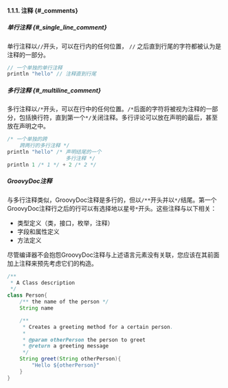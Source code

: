 #### 1.1.1. 注释 {#_comments}

##### 单行注释 {#_single_line_comment}

单行注释以`//`开头，可以在行内的任何位置， `//` 之后直到行尾的字符都被认为是注释的一部分。

```java
// 一个单独的单行注释
println "hello" // 注释直到行尾
```

##### 多行注释 {#_multiline_comment}

多行注释以`/*`开头，可以在行中的任何位置。`/*`后面的字符将被视为注释的一部分，包括换行符，直到第一个`*/`关闭注释。多行评论可以放在声明的最后，甚至放在声明之中。

```java
/* 一个单独的跨
    跨两行的多行注释 */
println "hello" /* 声明结尾的一个
                   多行注释 */
println 1 /* 1 */ + 2 /* 2 */
```

##### GroovyDoc注释

与多行注释类似，GroovyDoc注释是多行的，但以`/**`开头并以`*/`结尾。第一个GroovyDoc注释行之后的行可以有选择地以星号`*`开头。这些注释与以下相关：

* 类型定义（类，接口，枚举，注释）
* 字段和属性定义
* 方法定义

尽管编译器不会抱怨GroovyDoc注释与上述语言元素没有关联，您应该在其前面加上注释来预先考虑它们的构造。

```java
/**
 * A Class description
 */
class Person{
    /** the name of the person */
    String name

    /**
     * Creates a greeting method for a certain person.
     *
     * @param otherPerson the person to greet
     * @return a greeting message
     */
    String greet(String otherPerson){
        "Hello ${otherPerson}"
    }
}
```



